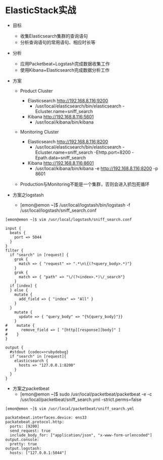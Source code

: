 # ElasticStack实战

- 目标

  - 收集Elasticsearch集群的查询语句
  - 分析查询语句的常用语句、相应时长等
- 分析
  - 应用Packetbeat+Logstash完成数据收集工作
  - 使用Kibana+Elasticsearch完成数据分析工作
- 方案

  - Product Cluster
    - Elasticsearch http://192.168.8.116:9200
      - /usr/local/elasticsearch/bin/elasticsearch -Ecluster.name=sniff_search
    - Kibana http://192.168.8.116:5601
      - /usr/local/kibana/bin/kibana
  - Monitoring Cluster
    - Elasticsearch http://192.168.8.116:8200
      - /usr/local/elasticsearch/bin/elasticsearch -Ecluster.name=sniff_search -Ehttp.port=8200 -Epath.data=sniff_search
    - Kibana http://192.168.8.116:8601
      - /usr/local/kibana/bin/kibana -e http://192.168.8.116:8200 -p 8601

  - Production与Monitoring不能是一个集群，否则会进入抓包死循环
- 方案之logstash
  - [emon@emon ~]$ /usr/local/logstash/bin/logstash -f /usr/local/logstash/sniff_search.conf 

```shell
[emon@emon ~]$ vim /usr/local/logstash/sniff_search.conf
```

```shell
input {
  beats {
    port => 5044
  }
}
filter {
  if "search" in [request] {
    grok {
      match => { "request" => ".*\n\{(?<query_body>.*)"}
    }
    grok {
      match => { "path" => "\/(?<index>.*)\/_search"}
    }
  if [index] {
  } else {
    mutate {
      add_field => { "index" => "All" }
    }
  }
    mutate {
      update => { "query_body" => "{%{query_body}"}}
    }
#    mutate {
#      remove_field => [ "[http][response][body]" ]
#    }
}

output {
  #stdout {codec=>rubydebug}
  if "search" in [request]{
    elasticsearch {
      hosts => "127.0.0.1:8200"
    }
  }
}
```

- 方案之packetbeat
  - [emon@emon ~]$ sudo /usr/local/packetbeat/packetbeat -e -c /usr/local/packetbeat/sniff_search.yml -strict.perms=false

```shell
[emon@emon ~]$ vim /usr/local/packetbeat/sniff_search.yml
```

```
packatebeat.interfaces.device: ens33
packatebeat.protocol.http:
  ports: [9200]
  send_request: true
  include_body_for: ["application/json", "x-www-form-urlencoded"]
output.console:
  pretty: true
output.logstash:
  hosts: ["127.0.0.1:5044"]
```












